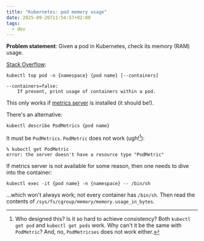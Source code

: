 ```yaml
---
title: "Kubernetes: pod memory usage"
date: 2025-09-26T11:54:57+02:00
tags:
  - dev
---
```


**Problem statement**: Given a pod in Kubernetes, check its memory (RAM) usage.

[Stack
Overflow](https://stackoverflow.com/questions/54531646/checking-kubernetes-pod-cpu-and-memory-utilization):

```shell
kubectl top pod -n {namespace} {pod name} [--containers]
```

```
--containers=false:
    If present, print usage of containers within a pod.
```

This only works if [metrics
server](https://github.com/kubernetes-sigs/metrics-server) is installed (it
should be!).

There's an alternative:

```shell
kubectl describe PodMetrics {pod name}
```

It must be `PodMetrics`. `PodMetric` does not work (ugh![^1]):

```shell
% kubectl get PodMetric
error: the server doesn't have a resource type "PodMetric"
```

If metrics server is not available for some reason, then one needs to dive into
the container:

```shell
kubectl exec -it {pod name} -n {namespace} -- /bin/sh
```

...which won't always work; not every container has `/bin/sh`. Then read the
contents of `/sys/fs/cgroup/memory/memory.usage_in_bytes`.

[^1]: Who designed this? Is it so hard to achieve consistency? Both `kubectl get
    pod` and `kubectl get pods` work. Why can't it be the same with `PodMetric`?
    And, no, `PodMetricses` does not work either.
